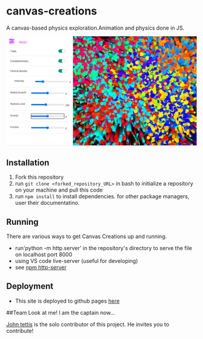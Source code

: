 # canvas-creations
A  canvas-based physics exploration.Animation and physics done in JS.

![application screenshot](particles.png)



## Installation
 1. Fork this repository
 2. run `git clone <forked_repository_URL>` in bash to initialize a repository on your machine and pull this code
 3. run `npm install` to install dependencies. for other package managers, user their documentatino.
## Running
 There are various ways to get Canvas Creations up and running.
  - run'python -m http.server' in the repository's directory to serve the file on localhost port 8000
  - using VS code live-server (useful for developing)
  - see [npm http-server](https://www.npmjs.com/package/http-server)
## Deployment
 - This site is deployed to github pages [here](https://john-tettis.github.io/canvas-creations/)
 
##Team
  Look at me! I am the captain now...
  
  [John tettis](https://www.linkedin.com/in/john-tettis/) is the solo contributor of this project. He invites you to contribute!

  
